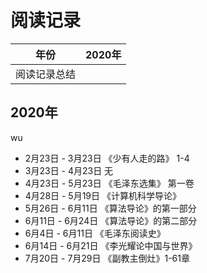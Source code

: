 # 阅读记录

| 年份 | 2020年 |
| ---- | ----- |
| 阅读记录总结 | 

## 2020年
wu
* 2月23日 - 3月23日 《少有人走的路》 1-4 
* 3月23日 - 4月23日 无
* 4月23日 - 5月23日 《毛泽东选集》 第一卷
* 4月28日 - 5月19日 《计算机科学导论》
* 5月26日 - 6月11日 《算法导论》的第一部分
* 6月11日 - 6月24日 《算法导论》的第二部分
* 6月4日 - 6月11日 《毛泽东阅读史》
* 6月14日 - 6月21日 《李光耀论中国与世界》
* 7月20日 - 7月29日 《副教主倒灶》1-61章
